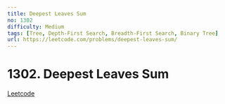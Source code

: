 ```yaml
---
title: Deepest Leaves Sum
no: 1302
difficulty: Medium
tags: [Tree, Depth-First Search, Breadth-First Search, Binary Tree]
url: https://leetcode.com/problems/deepest-leaves-sum/
---
```


# 1302. Deepest Leaves Sum

[Leetcode](https://leetcode.com/problems/deepest-leaves-sum/)

